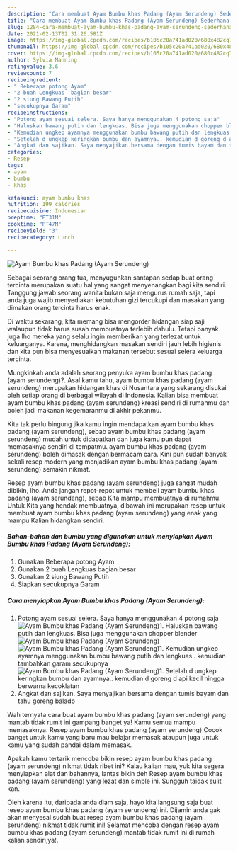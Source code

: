 ```yaml
---
description: "Cara membuat Ayam Bumbu khas Padang (Ayam Serundeng) Sederhana Untuk Jualan"
title: "Cara membuat Ayam Bumbu khas Padang (Ayam Serundeng) Sederhana Untuk Jualan"
slug: 1284-cara-membuat-ayam-bumbu-khas-padang-ayam-serundeng-sederhana-untuk-jualan
date: 2021-02-13T02:31:26.581Z
image: https://img-global.cpcdn.com/recipes/b105c20a741ad020/680x482cq70/ayam-bumbu-khas-padang-ayam-serundeng-foto-resep-utama.jpg
thumbnail: https://img-global.cpcdn.com/recipes/b105c20a741ad020/680x482cq70/ayam-bumbu-khas-padang-ayam-serundeng-foto-resep-utama.jpg
cover: https://img-global.cpcdn.com/recipes/b105c20a741ad020/680x482cq70/ayam-bumbu-khas-padang-ayam-serundeng-foto-resep-utama.jpg
author: Sylvia Manning
ratingvalue: 3.6
reviewcount: 7
recipeingredient:
- " Beberapa potong Ayam"
- "2 buah Lengkuas  bagian besar"
- "2 siung Bawang Putih"
- "secukupnya Garam"
recipeinstructions:
- "Potong ayam sesuai selera. Saya hanya menggunakan 4 potong saja"
- "Haluskan bawang putih dan lengkuas. Bisa juga menggunakan chopper blender"
- "Kemudian ungkep ayamnya menggunakan bumbu bawang putih dan lengkuas.. kemudian tambahkan garam secukupnya"
- "Setelah d ungkep keringkan bumbu dan ayamnya.. kemudian d goreng d api kecil hingga berwarna kecoklatan"
- "Angkat dan sajikan. Saya menyajikan bersama dengan tumis bayam dan tahu goreng balado"
categories:
- Resep
tags:
- ayam
- bumbu
- khas

katakunci: ayam bumbu khas 
nutrition: 199 calories
recipecuisine: Indonesian
preptime: "PT31M"
cooktime: "PT47M"
recipeyield: "3"
recipecategory: Lunch

---
```



![Ayam Bumbu khas Padang (Ayam Serundeng)](https://img-global.cpcdn.com/recipes/b105c20a741ad020/680x482cq70/ayam-bumbu-khas-padang-ayam-serundeng-foto-resep-utama.jpg)

Sebagai seorang orang tua, menyuguhkan santapan sedap buat orang tercinta merupakan suatu hal yang sangat menyenangkan bagi kita sendiri. Tanggung jawab seorang  wanita bukan saja mengurus rumah saja, tapi anda juga wajib menyediakan kebutuhan gizi tercukupi dan masakan yang dimakan orang tercinta harus enak.

Di waktu  sekarang, kita memang bisa mengorder hidangan siap saji walaupun tidak harus susah membuatnya terlebih dahulu. Tetapi banyak juga lho mereka yang selalu ingin memberikan yang terlezat untuk keluarganya. Karena, menghidangkan masakan sendiri jauh lebih higienis dan kita pun bisa menyesuaikan makanan tersebut sesuai selera keluarga tercinta. 



Mungkinkah anda adalah seorang penyuka ayam bumbu khas padang (ayam serundeng)?. Asal kamu tahu, ayam bumbu khas padang (ayam serundeng) merupakan hidangan khas di Nusantara yang sekarang disukai oleh setiap orang di berbagai wilayah di Indonesia. Kalian bisa membuat ayam bumbu khas padang (ayam serundeng) kreasi sendiri di rumahmu dan boleh jadi makanan kegemaranmu di akhir pekanmu.

Kita tak perlu bingung jika kamu ingin mendapatkan ayam bumbu khas padang (ayam serundeng), sebab ayam bumbu khas padang (ayam serundeng) mudah untuk didapatkan dan juga kamu pun dapat memasaknya sendiri di tempatmu. ayam bumbu khas padang (ayam serundeng) boleh dimasak dengan bermacam cara. Kini pun sudah banyak sekali resep modern yang menjadikan ayam bumbu khas padang (ayam serundeng) semakin nikmat.

Resep ayam bumbu khas padang (ayam serundeng) juga sangat mudah dibikin, lho. Anda jangan repot-repot untuk membeli ayam bumbu khas padang (ayam serundeng), sebab Kita mampu membuatnya di rumahmu. Untuk Kita yang hendak membuatnya, dibawah ini merupakan resep untuk membuat ayam bumbu khas padang (ayam serundeng) yang enak yang mampu Kalian hidangkan sendiri.

<!--inarticleads1-->

##### Bahan-bahan dan bumbu yang digunakan untuk menyiapkan Ayam Bumbu khas Padang (Ayam Serundeng):

1. Gunakan  Beberapa potong Ayam
1. Gunakan 2 buah Lengkuas  bagian besar
1. Gunakan 2 siung Bawang Putih
1. Siapkan secukupnya Garam




<!--inarticleads2-->

##### Cara menyiapkan Ayam Bumbu khas Padang (Ayam Serundeng):

1. Potong ayam sesuai selera. Saya hanya menggunakan 4 potong saja
<img src="https://img-global.cpcdn.com/steps/c114d05285de2c8a/160x128cq70/ayam-bumbu-khas-padang-ayam-serundeng-langkah-memasak-1-foto.jpg" alt="Ayam Bumbu khas Padang (Ayam Serundeng)">1. Haluskan bawang putih dan lengkuas. Bisa juga menggunakan chopper blender
<img src="https://img-global.cpcdn.com/steps/1da884083bf8027f/160x128cq70/ayam-bumbu-khas-padang-ayam-serundeng-langkah-memasak-2-foto.jpg" alt="Ayam Bumbu khas Padang (Ayam Serundeng)"><img src="https://img-global.cpcdn.com/steps/5debfe3db5cbfae5/160x128cq70/ayam-bumbu-khas-padang-ayam-serundeng-langkah-memasak-2-foto.jpg" alt="Ayam Bumbu khas Padang (Ayam Serundeng)">1. Kemudian ungkep ayamnya menggunakan bumbu bawang putih dan lengkuas.. kemudian tambahkan garam secukupnya
<img src="https://img-global.cpcdn.com/steps/62310b47e2c1361f/160x128cq70/ayam-bumbu-khas-padang-ayam-serundeng-langkah-memasak-3-foto.jpg" alt="Ayam Bumbu khas Padang (Ayam Serundeng)">1. Setelah d ungkep keringkan bumbu dan ayamnya.. kemudian d goreng d api kecil hingga berwarna kecoklatan
1. Angkat dan sajikan. Saya menyajikan bersama dengan tumis bayam dan tahu goreng balado




Wah ternyata cara buat ayam bumbu khas padang (ayam serundeng) yang mantab tidak rumit ini gampang banget ya! Kamu semua mampu memasaknya. Resep ayam bumbu khas padang (ayam serundeng) Cocok banget untuk kamu yang baru mau belajar memasak ataupun juga untuk kamu yang sudah pandai dalam memasak.

Apakah kamu tertarik mencoba bikin resep ayam bumbu khas padang (ayam serundeng) nikmat tidak ribet ini? Kalau kalian mau, yuk kita segera menyiapkan alat dan bahannya, lantas bikin deh Resep ayam bumbu khas padang (ayam serundeng) yang lezat dan simple ini. Sungguh taidak sulit kan. 

Oleh karena itu, daripada anda diam saja, hayo kita langsung saja buat resep ayam bumbu khas padang (ayam serundeng) ini. Dijamin anda gak akan menyesal sudah buat resep ayam bumbu khas padang (ayam serundeng) nikmat tidak rumit ini! Selamat mencoba dengan resep ayam bumbu khas padang (ayam serundeng) mantab tidak rumit ini di rumah kalian sendiri,ya!.

